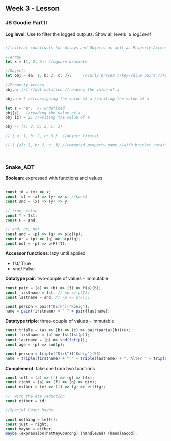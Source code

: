 ## Week 3 - Lesson

### JS Goodie Part II

**Log level**: Use to filter the logged outputs. Show all levels $≥ logLevel$

```javascript

// Literal constructs for Arrays and Objects as well as Property Access

//Array
let x = [1, 2, 3]; //square brackets

//Objects
let obj = {a: 1, b: 2, c: 3};     //curly braces //key-value pairs //keys are strings (cannot be anything else) //not a HashMap!!!  its a JS object

//Property Access
obj.a; //1 //dot notation //reading the value of a

obj.a = 2 //reassigning the value of a //writing the value of a

let z = "a";  // undefined
obj[z];  //reading the value of a
obj [z] = 2; //writing the value of a

obj // {a: 2, b: 2, c: 3}

// { a: 1, b: 2, c: 3 }  //object literal

// { [z]: 1, b: 2, c: 3} //computed property name //with bracket notation you can acccess to your property name through a string reference




```
### Snake_ADT

**Boolean**: expressed with functions and values

```javascript

const id = (x) => x;
const fst = (x) => (y) => x; //konst
const snd = (x) => (y) => y;

// true, false
const T = fst;
const F = snd;

// and, or, not
const and = (p) => (q) => p(q)(p);
const or = (p) => (q) => p(p)(q);
const not = (p) => p(F)(T);
```

**Accessor functions**: lazy until applied

- fst/ True
- snd/ False

**Datatype pair**: two-couple of values - immutable

```javascript
const pair = (a) => (b) => (ƒ) => f(a)(b);
const firstname = fst; // =p => p(T);
const lastname = snd; // =p => p(F);;

const person = pair("Dirk")("König");
name = pair(firstname) + " " + pair(lastname);
```

**Datatype triple**: three-couple of values - immutable

```javascript
const triple = (a) => (b) => (c) => pair(par(a)(b))(c);
const firstname = (p) => fst(fst(p));
const lastname = (p) => snd(fst(p));
const age = (p) => snd(p);

const person = triple("Dirk")("König")(50);
name = triple(firstname) + " " + triple(lastname) + ", Alter " + triple(age);
```

**Complement**: take one from two functions

```javascript
const left = (a) => (f) => (g) => f(x);
const right = (a) => (f) => (g) => g(x);
const either = (e) => (f) => (g) => e(f)(g);

//  with the eta reduction
const either = id;

//Special Case: Maybe

const nothing = left();
const just = right;
const maybe = either;
maybe (expressionThatMayGoWrong) (handleBad) (handleGood);
```